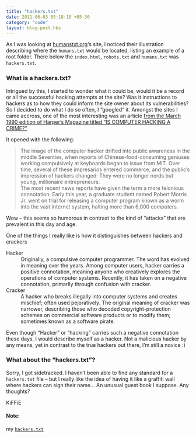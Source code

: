 ```yaml
---
title: "hackers.txt"
date: 2011-06-03 05:18:10 +05:30
category: "code"
layout: blog-post.hbs
---
```


As I was looking at [humanstxt.org](http://humanstxt.org)‘s site, I noticed their illustration describing where the `humans.txt` would be located, listing an example of a root folder. There below the `index.html`, `robots.txt` and `humans.txt` was `hackers.txt`.

### What is a hackers.txt?

Intrigued by this, I started to wonder what it could be, would it be a record or all the successful hacking attempts at the site? Was it instructions to hackers as to how they could inform the site owner about its vulnerabilities?<br>
So I decided to do what I do so often, I “googled” it. Amongst the sites I came accross, one of the most interesting was an article [from the March 1990 edition of Harper’s Magazine titled “IS COMPUTER HACKING A CRIME?”](http://www.textfiles.com/news/hackers.txt)

It opened with the following:

> The image of the computer hacker drifted into public awareness in the middle Seventies, when reports of Chinese-food-consuming geniuses working compulsively at keyboards began to issue from MIT. Over time, several of these impresarios entered commerce, and the public’s impression of hackers changed: They were no longer nerds but young, millionaire entrepreneurs.<br>
> The most recent news reports have given the term a more felonious connotation. Early this year, a graduate student named Robert Morris Jr. went on trial for releasing a computer program known as a worm into the vast Internet system, halting more than 6,000 computers.

Wow – this seems so humorous in contrast to the kind of “attacks” that are prevalent in this day and age.

One of the things I really like is how it distinguishes between hackers and crackers

<dl>
<dt>Hacker</dt>
<dd>Originally, a compulsive computer programmer. The word has evolved in meaning over the years.  Among computer users, hacker carries a positive connotation, meaning anyone who creatively explores the operations of computer systems.  Recently, it has taken on a negative connotation, primarily through confusion with cracker.</dd>
<dt>Cracker</dt>
<dd>A hacker who breaks illegally into computer systems and creates mischief; often used pejoratively. The original meaning of cracker was narrower, describing those who decoded copyright-protection schemes on commercial software products or to modify them; sometimes known as a software pirate.</dd>
</dl>

Even though “Hacker” or “hacking” carries such a negative connotation these days, I would describe myself as a hacker. Not a malicious hacker by any means, yet in contrast to the true hackers out there, I’m still a novice :)

### What about the “hackers.txt”?

Sorry, I got sidetracked. I haven’t been able to find any standard for a `hackers.txt` file – but I really like the idea of having it like a graffiti wall where hackers can sign their name… An unusual guest book I suppose. Any thoughts?

KiFFiE

#### Note:

my [`hackers.txt`](/hackers.txt)
